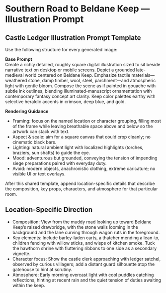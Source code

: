 # Southern Road to Beldane Keep — Illustration Prompt

## Castle Ledger Illustration Prompt Template

Use the following structure for every generated image:

**Base Prompt**  
Create a richly detailed, roughly square digital illustration sized to sit beside narrative text on desktop or mobile screens. Depict a grounded late-medieval world centered on Beldane Keep. Emphasize tactile materials—weathered stone, damp timber, wool, steel, parchment—and atmospheric light with gentle bloom. Compose the scene as if painted in gouache with subtle ink outlines, blending illuminated-manuscript ornamentation with contemporary fantasy concept art clarity. Keep color palettes earthy with selective heraldic accents in crimson, deep blue, and gold.

**Rendering Guidance**  
- Framing: focus on the named location or character grouping, filling most of the frame while leaving breathable space above and below so the artwork can stack with text.  
- Aspect & scale: aim for a square canvas that could crop cleanly; no cinematic black bars.  
- Lighting: natural ambient light with localized highlights (torches, braziers, sun shafts) to guide the eye.  
- Mood: adventurous but grounded, conveying the tension of impending siege preparations paired with everyday duty.  
- Avoid: modern objects, anachronistic clothing, extreme caricature; no visible UI or text overlays.

After this shared template, append location-specific details that describe the composition, key props, characters, and atmosphere for that particular room.

## Location-Specific Direction
- Composition: View from the muddy road looking up toward Beldane Keep’s raised drawbridge, with the stone walls looming in the background and the lane curving through wagon ruts in the foreground.
- Key elements: Include barley-laden carts, a thatcher mending a lean-to, children fencing with willow sticks, and wisps of kitchen smoke. Tuck the hawthorn shrine with fluttering ribbons to one side as a secondary vignette.
- Character focus: Show the castle clerk approaching with ledger satchel, observed by curious villagers; add a distant guard silhouette atop the gatehouse to hint at scrutiny.
- Atmosphere: Early morning overcast light with cool puddles catching reflections, hinting at recent rain and the quiet tension of duties awaiting within the keep.
